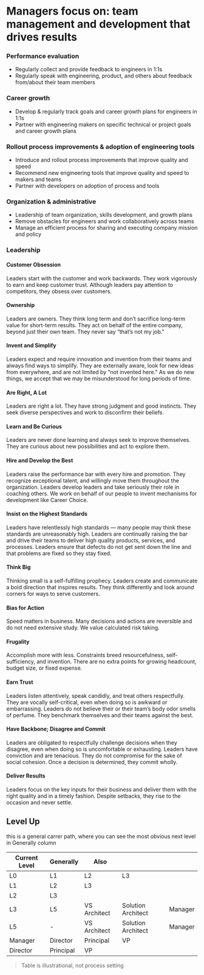 # Managers focus on: team management and development that drives results

### Performance evaluation
* Regularly collect and provide feedback to engineers in 1:1s
* Regularly speak with engineering, product, and others about feedback from/about their team members

### Career growth
* Develop & regularly track goals and career growth plans for engineers in 1:1s
* Partner with engineering makers on specific technical or project goals and career growth plans


### Rollout process improvements & adoption of engineering tools
* Introduce and rollout process improvements that improve quality and speed
* Recommend new engineering tools that improve quality and speed to makers and teams
* Partner with developers on adoption of process and tools


### Organization & administrative
* Leadership of team organization, skills development, and growth plans
* Remove obstacles for engineers and work collaboratively across teams
* Manage an efficient process for sharing and executing company mission and policy

### Leadership
#### Customer Obsession

Leaders start with the customer and work backwards. They work vigorously to earn and keep customer trust. Although leaders pay attention to competitors, they obsess over customers.
#### Ownership

Leaders are owners. They think long term and don’t sacrifice long-term value for short-term results. They act on behalf of the entire company, beyond just their own team. They never say “that’s not my job."
#### Invent and Simplify

Leaders expect and require innovation and invention from their teams and always find ways to simplify. They are externally aware, look for new ideas from everywhere, and are not limited by “not invented here." As we do new things, we accept that we may be misunderstood for long periods of time.
#### Are Right, A Lot

Leaders are right a lot. They have strong judgment and good instincts. They seek diverse perspectives and work to disconfirm their beliefs.
#### Learn and Be Curious

Leaders are never done learning and always seek to improve themselves. They are curious about new possibilities and act to explore them.
#### Hire and Develop the Best

Leaders raise the performance bar with every hire and promotion. They recognize exceptional talent, and willingly move them throughout the organization. Leaders develop leaders and take seriously their role in coaching others. We work on behalf of our people to invent mechanisms for development like Career Choice.
#### Insist on the Highest Standards

Leaders have relentlessly high standards — many people may think these standards are unreasonably high. Leaders are continually raising the bar and drive their teams to deliver high quality products, services, and processes. Leaders ensure that defects do not get sent down the line and that problems are fixed so they stay fixed.
#### Think Big

Thinking small is a self-fulfilling prophecy. Leaders create and communicate a bold direction that inspires results. They think differently and look around corners for ways to serve customers.
#### Bias for Action

Speed matters in business. Many decisions and actions are reversible and do not need extensive study. We value calculated risk taking. 
#### Frugality

Accomplish more with less. Constraints breed resourcefulness, self-sufficiency, and invention. There are no extra points for growing headcount, budget size, or fixed expense.
#### Earn Trust

Leaders listen attentively, speak candidly, and treat others respectfully. They are vocally self-critical, even when doing so is awkward or embarrassing. Leaders do not believe their or their team’s body odor smells of perfume. They benchmark themselves and their teams against the best.
#### Have Backbone; Disagree and Commit

Leaders are obligated to respectfully challenge decisions when they disagree, even when doing so is uncomfortable or exhausting. Leaders have conviction and are tenacious. They do not compromise for the sake of social cohesion. Once a decision is determined, they commit wholly.
#### Deliver Results

Leaders focus on the key inputs for their business and deliver them with the right quality and in a timely fashion. Despite setbacks, they rise to the occasion and never settle.

## Level Up
this is a general carrer path, where you can see the most obvious next level in Generally column 

| Current Level 	| Generally 	| Also         	|                    	|         	|
|---------------	|-----------	|--------------	|--------------------	|---------	|
| L0            	| L1        	| L2           	| L3                 	|         	|
| L1            	| L2        	| L3           	|                    	|         	|
| L2            	| L3        	|              	|                    	|         	|
| L3            	| L5        	| VS Architect 	| Solution Architect 	| Manager 	|
| L5            	| -         	| VS Architect 	| Solution Architect 	| Manager 	|
| Manager       	| Director  	| Principal    	| VP                 	|         	|
| Director      	| Principal 	| VP           	|                    	|         	|

> Table is illustrational, not process setting